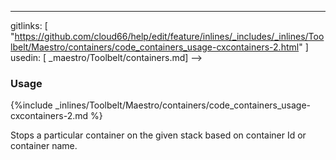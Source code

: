 ---
gitlinks: [ "https://github.com/cloud66/help/edit/feature/inlines/_includes/_inlines/Toolbelt/Maestro/containers/code_containers_usage-cxcontainers-2.html" ]
 usedin: [ _maestro/Toolbelt/containers.md] -->


### Usage


{%include _inlines/Toolbelt/Maestro/containers/code_containers_usage-cxcontainers-2.md %}

Stops a particular container on the given stack based on container Id or container name.

